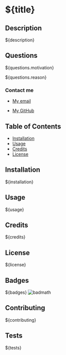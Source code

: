 # ${title}

## Description

${description}

## Questions 

${questions.motivation}

${questions.reason}

### Contact me

- [My email](mailto:${questions.email})

- [My GitHub](https://${questions.github})


## Table of Contents

- [Installation](#installation)
- [Usage](#usage)
- [Credits](#credits)
- [License](#license)

## Installation

${installation}

## Usage

${usage}

## Credits

${credits}

## License

${license}

## Badges

${badges}
![badmath](https://img.shields.io/github/languages/top/lernantino/badmath)

## Contributing

${contributing}

## Tests

${tests}
